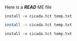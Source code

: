 Here is a **_READ_** ME file

```
install -v cicada.tct temp.txt
```

```bash
install -v cicada.tct temp.txt
```

```terminal
install -v cicada.tct temp.txt
```
